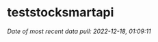 
<!-- README.md is generated from README.Rmd. Please edit that file -->

# teststocksmartapi

*Date of most recent data pull: 2022-12-18, 01:09:11*
